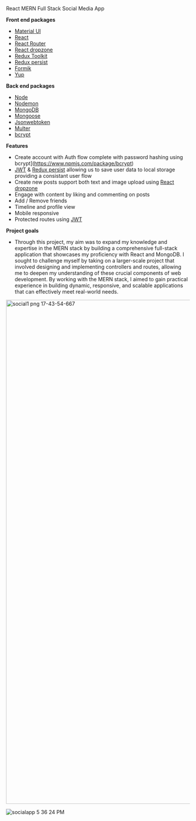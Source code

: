 React MERN Full Stack Social Media App
 
 **Front end packages**
- [Material UI](https://mui.com/material-ui/getting-started/installation/)
- [React](https://reactjs.org/)
- [React Router](https://reactrouter.com/en/v6.3.0/getting-started/installation)
- [React dropzone](https://react-dropzone.js.org/)
- [Redux Toolkit](https://redux-toolkit.js.org/introduction/getting-started)
- [Redux persist](https://github.com/rt2zz/redux-persist)
- [Formik](https://formik.org/docs/overview)
- [Yup](https://github.com/jquense/yup)

 **Back end packages**
- [Node](https://nodejs.org/en/download/)
- [Nodemon](https://github.com/remy/nodemon)
- [MongoDB](https://www.mongodb.com/)
- [Mongoose](https://github.com/Automattic/mongoose)
- [Jsonwebtoken](https://github.com/auth0/node-jsonwebtoken)
- [Multer](https://github.com/expressjs/multer)
- [bcrypt](https://www.npmjs.com/package/bcrypt)

**Features**
- Create account with Auth flow complete with password hashing using bcrypt](https://www.npmjs.com/package/bcrypt)
- [JWT](https://github.com/auth0/node-jsonwebtoken) & [Redux persist](https://github.com/rt2zz/redux-persist) allowing us to save user data to local storage providing a consistant user flow
- Create new posts support both text and image upload using [React dropzone](https://react-dropzone.js.org/)
- Engage with content by liking and commenting on posts
- Add / Remove friends
- Timeline and profile view
- Mobile responsive
- Protected routes using [JWT](https://github.com/auth0/node-jsonwebtoken)

**Project goals**

- Through this project, my aim was to expand my knowledge and expertise in the MERN stack by building a comprehensive full-stack application that showcases my proficiency with React and MongoDB. I sought to challenge myself by taking on a larger-scale project that involved designing and implementing controllers and routes, allowing me to deepen my understanding of these crucial components of web development. By working with the MERN stack, I aimed to gain practical experience in building dynamic, responsive, and scalable applications that can effectively meet real-world needs.


<img width="1379" alt="social1 png 17-43-54-667" src="https://user-images.githubusercontent.com/82087605/224725321-d59cc4df-ac7a-45c4-ab0a-e03374a88d50.png">

![socialapp 5 36 24 PM](https://user-images.githubusercontent.com/82087605/224725360-2efabb24-c506-4dc5-89cc-4a99ff6bb509.png)
